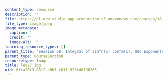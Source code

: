```yaml
---
content_type: resource
description: ''
file: https://ol-ocw-studio-app-production.s3.amazonaws.com/courses/18-01sc-single-variable-calculus-fall-2010/6fca20f38312e8b7f011928f40f96265_lec27.jpg
file_type: image/jpeg
image_metadata:
  caption: ''
  credit: ''
  image-alt: ''
learning_resource_types: []
parent_title: 'Session 68: Integral of sin^n(x) cos^m(x), Odd Exponents'
parent_type: CourseSection
resourcetype: Image
title: lec27.jpg
uid: 6fca20f3-8312-e8b7-f011-928f40f96265
---
```

